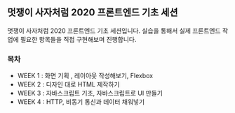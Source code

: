 ## 멋쟁이 사자처럼 2020 프론트엔드 기초 세션

멋쟁이 사자처럼 2020 프론트엔드 기초 세션입니다. 실습을 통해서 실제 프론트엔드 작업에 필요한 항목들을 직접 구현해보며 진행합니다.

### 목차 

- WEEK 1 : 화면 기획 , 레이아웃 작성해보기, Flexbox
- WEEK 2 : 디자인 대로 HTML 제작하기 
- WEEK 3 : 자바스크립트 기초, 자바스크립트로 UI 만들기 
- WEEK 4 : HTTP, 비동기 통신과 데이터 채워넣기 


